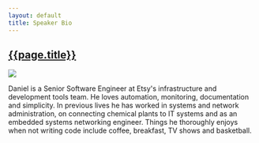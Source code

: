 ```yaml
---
layout: default
title: Speaker Bio
---
```

## [{{page.title}}]({{page.url}})

<div style="text-align:left" markdown="1">
<img src="http://www.gravatar.com/avatar/89e0ad1229121f46047977ac547bd7b4.jpg?s=150" />
</div>



Daniel is a Senior Software Engineer at Etsy's infrastructure and development
tools team. He loves automation, monitoring, documentation and simplicity. In
previous lives he has worked in systems and network administration, on
connecting chemical plants to IT systems and as an embedded systems networking
engineer. Things he thoroughly enjoys when not writing code include coffee,
breakfast, TV shows and basketball.
